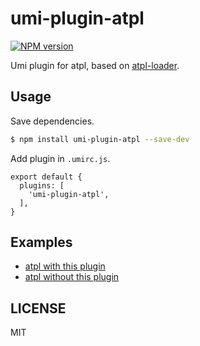 # umi-plugin-atpl

[![NPM version](https://img.shields.io/npm/v/umi-plugin-atpl.svg?style=flat)](https://npmjs.org/package/umi-plugin-atpl)

Umi plugin for atpl, based on [atpl-loader](https://github.com/sorrycc/atpl-loader).

## Usage

Save dependencies.

```bash
$ npm install umi-plugin-atpl --save-dev
```

Add plugin in `.umirc.js`.

```
export default {
  plugins: [
    'umi-plugin-atpl',
  ],
}
```

## Examples

* [atpl with this plugin](https://github.com/umijs/umi-plugin-atpl/tree/master/examples/by-plugin)
* [atpl without this plugin](https://github.com/umijs/umi-plugin-atpl/tree/master/examples/by-config)

## LICENSE

MIT
